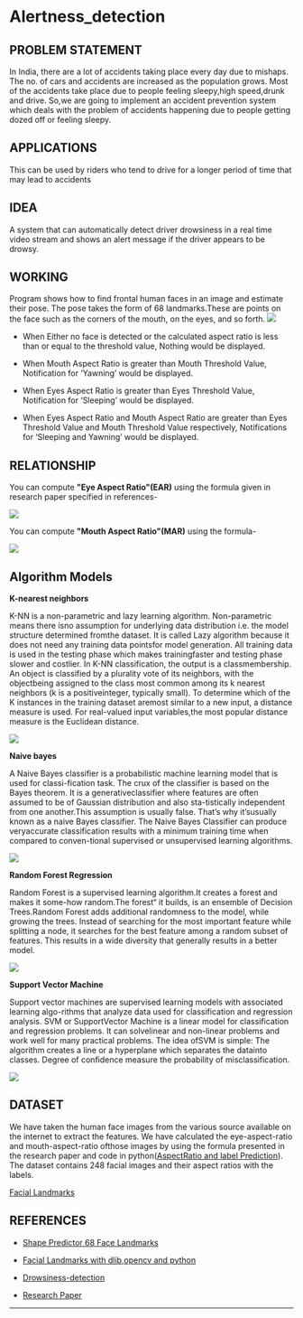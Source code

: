 # Alertness_detection

   ## **PROBLEM STATEMENT**
   In India, there are a lot of accidents taking place every day due to mishaps. The no. of cars and accidents are increased as    the population grows. Most of the accidents take place due to people  feeling sleepy,high speed,drunk and drive.
   So,we are going to implement an accident prevention system which deals with the problem of accidents happening due to people    getting dozed off or feeling sleepy. 
   
   ## **APPLICATIONS**
This can be used by riders who tend to drive for a longer period of time that may lead to accidents

   
   ## **IDEA**
   A system that can automatically detect driver drowsiness in a real time video stream and shows an alert message if the driver appears to be drowsy.
  
   
   ## **WORKING**
   Program shows how to find frontal human faces in an image and estimate their pose. 
   The pose takes the form of 68 landmarks.These are points on the face such as the corners of the mouth, on the eyes, and so forth.
      <img src="https://github.com/srss-BIProject/Alertness_detection/blob/master/images/shape.PNG">
   
   
  - When Either no face is detected or the calculated aspect ratio is less than or equal to the threshold value, Nothing would be       displayed.
  
  - When Mouth Aspect Ratio is greater than Mouth Threshold Value, Notification for ‘Yawning’ would be displayed.
  
  - When Eyes Aspect Ratio is greater than Eyes Threshold Value, Notification for ‘Sleeping’ would be displayed. 
  
  - When Eyes Aspect Ratio and Mouth Aspect Ratio are greater than Eyes Threshold Value and Mouth Threshold Value respectively,    Notifications for ‘Sleeping and Yawning’ would be displayed.
   
   ## **RELATIONSHIP**
   You can compute **"Eye Aspect Ratio"(EAR)** using the formula given in research paper specified in references-
   
   <img src="images/EAR.jpeg">
   
  You can compute **"Mouth Aspect Ratio"(MAR)** using the formula-
  
  <img src="images/MAR-final.jpg">
  
  ## **Algorithm Models**
 
 **K-nearest neighbors**
 
 K-NN is a non-parametric and lazy learning algorithm.  Non-parametric means there isno assumption for underlying data distribution i.e.  the model structure determined fromthe dataset.  It is called Lazy algorithm because it does not need any training data pointsfor model generation.  All training data is used in the testing phase which makes trainingfaster and testing phase slower and costlier.  In K-NN classification, the output is a classmembership.  An object is classified by a plurality vote of its neighbors, with the objectbeing assigned to the class most common among its k nearest neighbors (k is a positiveinteger, typically small).  To determine which of the K instances in the training dataset aremost similar to a new input, a distance measure is used.  For real-valued input variables,the most popular distance measure is the Euclidean distance.
  
 <img src="https://github.com/srss-BIProject/Alertness_detection/blob/master/images/knn.PNG">
  
**Naive bayes**

A Naive Bayes classifier is a probabilistic machine learning model that is used for classi-fication task.  The crux of the classifier is based on the Bayes theorem.  It is a generativeclassifier where features are often assumed to be of Gaussian distribution and also sta-tistically independent from one another.This assumption is usually false.  That’s why it’susually known as a naive Bayes classifier.  The Naive Bayes Classifier can produce veryaccurate classification results with a minimum training time when compared to conven-tional supervised or unsupervised learning algorithms.
   
 <img src="https://github.com/srss-BIProject/Alertness_detection/blob/master/images/naive_bayes.PNG">
   
**Random Forest Regression**

Random Forest is a supervised learning algorithm.It creates a forest and makes it some-how random.The forest“ it builds, is an ensemble of Decision Trees.Random Forest adds additional randomness to the model, while growing the trees. Instead of searching for the most important feature while splitting a node, it searches for the best feature among a random subset of features. This results in a wide diversity that generally results in a better model.

<img src="https://github.com/srss-BIProject/Alertness_detection/blob/master/images/Random_forest.jpeg">

**Support Vector Machine**

Support  vector  machines  are  supervised  learning  models  with  associated  learning  algo-rithms that analyze data used for classification and regression analysis.  SVM or SupportVector Machine is a linear model for classification and regression problems.  It can solvelinear and non-linear problems and work well for many practical problems.  The idea ofSVM is simple:  The algorithm creates a line or a hyperplane which separates the datainto classes.  Degree of confidence measure the probability of misclassification. 

<img src="https://github.com/srss-BIProject/Alertness_detection/blob/master/images/linear_svm.png">
   
   ## **DATASET**
   We have taken the human face images from the various source available on the internet to extract the features.  We have calculated the eye-aspect-ratio and mouth-aspect-ratio ofthose images by using the formula presented in the research paper and code in python([AspectRatio and label Prediction](src/landmarks_detection.py)).  The dataset contains 248 facial images and their aspect ratios with the labels.
   
   [Facial Landmarks](https://github.com/srss-BIProject/Alertness_detection/blob/master/facial_image_ar.csv)
  
 
  
  ##  **REFERENCES**
  - [Shape Predictor 68 Face Landmarks](http://dlib.net/face_landmark_detection.py.html)
  
  
  - [Facial Landmarks with dlib,opencv and python](https://www.pyimagesearch.com/2017/04/03/facial-landmarks-dlib-opencv-python/)
  
   - [Drowsiness-detection](https://www.pyimagesearch.com/2017/05/08/drowsiness-detection-opencv/)
   
   - [Research Paper](https://vision.fe.uni-lj.si/cvww2016/proceedings/papers/05.pdf)
   
 
   


----------------------------------------------
   
